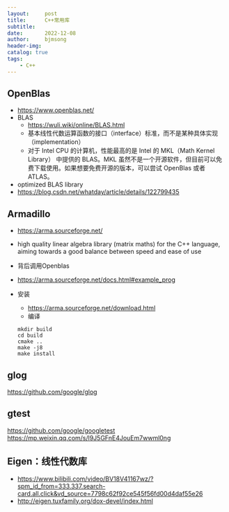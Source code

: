 ```yaml
---
layout:     post
title:      C++常用库
subtitle:   
date:       2022-12-08
author:     bjmsong
header-img: 
catalog: true
tags:
    - C++
---
```

## OpenBlas
- https://www.openblas.net/
- BLAS
    - https://wuli.wiki/online/BLAS.html
    - 基本线性代数运算函数的接口（interface）标准，而不是某种具体实现（implementation）
    - 对于 Intel CPU 的计算机，性能最高的是 Intel 的 MKL（Math Kernel Library） 中提供的 BLAS。MKL 虽然不是一个开源软件，但目前可以免费下载使用。如果想要免费开源的版本，可以尝试 OpenBlas 或者 ATLAS。
- optimized BLAS library
- https://blog.csdn.net/whatday/article/details/122799435

## Armadillo
- https://arma.sourceforge.net/
- high quality linear algebra library (matrix maths) for the C++ language, aiming towards a good balance between speed and ease of use
- 背后调用Openblas
- https://arma.sourceforge.net/docs.html#example_prog
- 安装
    - https://arma.sourceforge.net/download.html
    - 编译

    ```shell
    mkdir build
    cd build
    cmake ..
    make -j8
    make install
    ```

## glog
https://github.com/google/glog

## gtest
https://github.com/google/googletest
https://mp.weixin.qq.com/s/l9J5GFnE4JouEm7wwml0ng
 

## Eigen：线性代数库
- https://www.bilibili.com/video/BV18V41167wz/?spm_id_from=333.337.search-card.all.click&vd_source=7798c62f92ce545f56fd00d4daf55e26
- http://eigen.tuxfamily.org/dox-devel/index.html